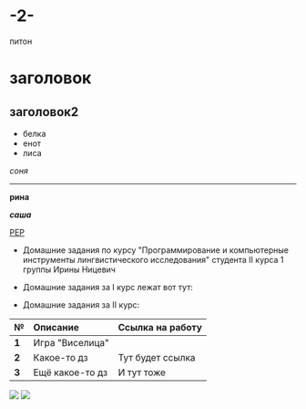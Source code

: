 # -2-
питон

заголовок
========

заголовок2
-------

* белка
* енот
* лиса

*соня*
**********
**рина**

***саша***

[PEP](http://pep8.org)
* Домашние задания по курсу \"Программирование и компьютерные инструменты лингвистического исследования\" студента II курса 1 группы Ирины Ницевич
* Домашние задания за I курс лежат вот тут: 

* Домашние задания за II курс:

|  №      | Описание    | Ссылка на работу |
| :------------- |:-------------| :-----|
| **1**    | Игра \"Виселица\" |   |
| **2**    | Какое-то дз | Тут будет ссылка |
| **3**    | Ещё какое-то дз | И тут тоже |

![](https://media.giphy.com/media/maNB0qAiRVAty/giphy.gif) ![](https://media.giphy.com/media/xUPGcMpoxSZdiLTv7q/giphy.gif)
